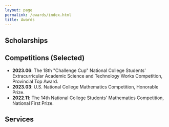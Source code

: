 ```yaml
---
layout: page
permalink: /awards/index.html
title: Awards
---
```


## Scholarships


## Competitions (Selected)

- **2023.06**: The 18th "Challenge Cup" National College Students' Extracurricular Academic Science and Technology Works Competition, Provincial Top Award.
- **2023.03**: U.S. National College Mathematics Competition, Honorable Prize.
- **2022.11**:  The 14th National College Students' Mathematics Competition, National First Prize. 

## Services

